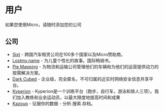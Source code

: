 # 用户
如果您使用Micro，请随时添加您的公司

## 公司
- [Sixt](https://www.sixt.com/) - 跨国汽车租赁公司在100多个国家以及Micro赞助商。
- [Lostmy.name](https://www.lostmy.name/) - 为儿童个性化的故事。国际畅销书。
- [Pie Mapping](https://www.piemapping.com/) - 为物流和运输公司管理他们的车辆和为他们的运营提供动力的按需解决方案。
- [Dark Cubed](http://darkcubed.com/) - 企业级，完全匿名，不可归属的近实时网络安全信息共享平台。
- [Kyperion](https://kyperion.com/) - Kyperion是一个训练平台（跑步，自行车，游泳和铁人三项）。我们加入教练和业余运动员，以最大限度地提高时间和成果
- [Kazoup](http://www.kazoup.com/) - 征服你的数据 - 分析.搜索.存档。
